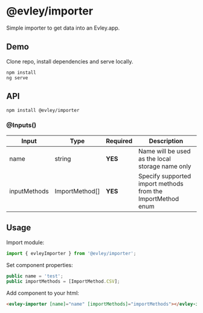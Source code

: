 # @evley/importer

Simple importer to get data into an Evley.app.

## Demo

Clone repo, install dependencies and serve locally.

```
npm install
ng serve
```

## API

```
npm install @evley/importer
```

### @Inputs()

| Input            | Type    | Required                   | Description                                                                                               |
| ---------------- | ------- | -------------------------- | --------------------------------------------------------------------------------------------------------- |
| name           | string  | **YES**                    | Name will be used as the local storage name only
| inputMethods           | ImportMethod[]  | **YES**                    | Specify supported import methods from the ImportMethod enum


## Usage

Import module:

```typescript
import { evleyImporter } from '@evley/importer';
```

Set component properties:

```typescript
public name = 'test';
public importMethods = [ImportMethod.CSV];
```

Add component to your html:

```html
<evley-importer [name]="name" [importMethods]="importMethods"></evley-importer>
```
